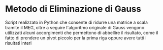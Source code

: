 # Metodo di Eliminazione di Gauss

Script realizzato in Python che consente di ridurre una matrice a scala tramite il MEG, oltre a seguire l'algoritmo originale di Gauss vengono utilizzati alcuni accorgimenti che permettono di abbellire il risultato, come il fatto di prendere un pivot piccolo per la prima riga oppure avere tutti i risultati interi
